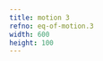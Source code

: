 ```yaml
---
title: motion 3
refno: eq-of-motion.3
width: 600
height: 100
---
```


<script>
var x=0, dx;
function setup() {
  createCanvas(600,100);
  dx = 1;
}

function draw() {
  background(100);
  x += dx;
  ellipse(x,height/2,10,10);
}
</script>
